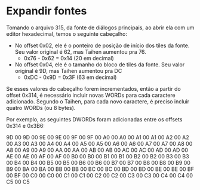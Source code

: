 # Expandir fontes

Tomando o arquivo 315, da fonte de diálogos principais, ao abrir ela com um editor hexadecimal, temos o seguinte cabeçalho:

- No offset 0x02, ele é o ponteiro de posição de início dos tiles da fonte. Seu valor original é 62, mas Taihen aumentou pra 76.
  - 0x76 - 0x62 = 0x14 (20 em decimal)
- No offset 0x04, ele é o tamanho do bloco de tiles da fonte. Seu valor original é 9D, mas Taihen aumentou pra DC
  - 0xDC - 0x9D = 0x3F (63 em decimal)

Se esses valores do cabeçalho forem incrementados, então a partir do offset 0x314, é necessário incluir novas WORDs para cada caractere adicionado. Segundo o Taihen, para cada novo caractere, é preciso incluir quatro WORDs (ou 8 bytes).

Por exemplo, as seguintes DWORDs foram adicionadas entre os offsets 0x314 e 0x3B6:

9D 00 9D 00 9E 00 9E 00 9F 00 9F 00 A0 00 A0 00
A1 00 A1 00 A2 00 A2 00 A3 00 A3 00 A4 00 A4 00
A5 00 A5 00 A6 00 A6 00 A7 00 A7 00 A8 00 A8 00
A9 00 A9 00 AA 00 AA 00 AB 00 AB 00 AC 00 AC 00
AD 00 AD 00 AE 00 AE 00 AF 00 AF 00 B0 00 B0 00
B1 00 B1 00 B2 00 B2 00 B3 00 B3 00 B4 00 B4 00
B5 00 B5 00 B6 00 B6 00 B7 00 B7 00 B8 00 B8 00
B9 00 B9 00 BA 00 BA 00 BB 00 BB 00 BC 00 BC 00
BD 00 BD 00 BE 00 BE 00 BF 00 BF 00 C0 00 C0 00
C1 00 C1 00 C2 00 C2 00 C3 00 C3 00 C4 00 C4 00
C5 00 C5